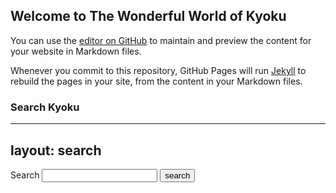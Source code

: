 ## Welcome to The Wonderful World of Kyoku

You can use the [editor on GitHub](https://github.com/HellLord-TheLostRecreator/the-wonderful-world-of-kyoku/edit/main/README.md) to maintain and preview the content for your website in Markdown files.

Whenever you commit to this repository, GitHub Pages will run [Jekyll](https://jekyllrb.com/) to rebuild the pages in your site, from the content in your Markdown files.
### Search Kyoku


---
layout: search
---
<form action="/search.html" method="get">
  <label for="search-box">Search</label>
  <input type="text" id="search-box" name="query">
  <input type="submit" value="search">
</form>

<ul id="search-results"></ul>

<script>
  window.store = {
    {% for post in site.posts %}
      "{{ post.url | slugify }}": {
        "title": "{{ post.title | xml_escape }}",
        "author": "{{ post.author | xml_escape }}",
        "category": "{{ post.category | xml_escape }}",
        "content": "{{ post.content | strip_html | strip_newlines | jsonify }}",
        "url": "{{ post.url | xml_escape }}"
      }
      {% unless forloop.last %},{% endunless %}
     {% endfor %}
  };
</script>
<script src="/js/lunr.min.js"></script>
<script src="/js/search.js"></script

...
function getQueryVariable(variable) {
  var query = window.location.search.substring(1);
  var vars = query.split('&'); 
  
  for (var i = 0; i < vars.length; i++) {
    var pair = vars[i].split('=');
    
    if (pair[0] === variable) {
      return decodeURIComponent(pair[1].replace(/\+/g, '%20'));
    }
  }
}

var searchTerm = getQueryVariable('query');
...

### Markdown

Markdown is a lightweight and easy-to-use syntax for styling your writing. It includes conventions for

```markdown
Syntax highlighted code block

# Header 1
## Header 2
### Header 3

- Bulleted
- List

1. Numbered
2. List

**Bold** and _Italic_ and `Code` text

[Link](url) and ![Image](src)
```

For more details see [GitHub Flavored Markdown](https://guides.github.com/features/mastering-markdown/).

### Jekyll Themes

Your Pages site will use the layout and styles from the Jekyll theme you have selected in your [repository settings](https://github.com/HellLord-TheLostRecreator/the-wonderful-world-of-kyoku/settings). The name of this theme is saved in the Jekyll `_config.yml` configuration file.

### Support or Contact

Having trouble with Pages? Check out our [documentation](https://docs.github.com/categories/github-pages-basics/) or [contact support](https://github.com/contact) and we’ll help you sort it out.
